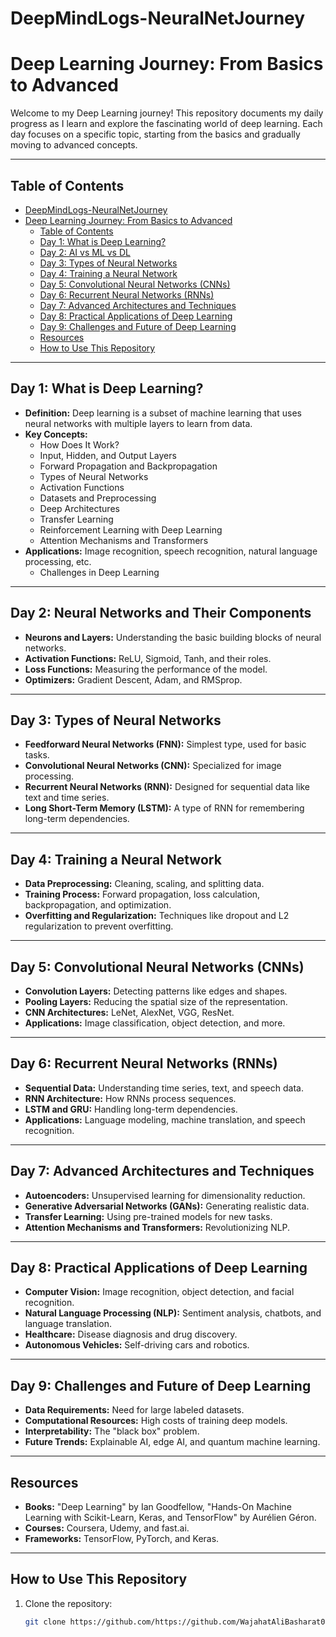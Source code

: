 ﻿# DeepMindLogs-NeuralNetJourney
# Deep Learning Journey: From Basics to Advanced

Welcome to my Deep Learning journey! This repository documents my daily progress as I learn and explore the fascinating world of deep learning. Each day focuses on a specific topic, starting from the basics and gradually moving to advanced concepts.

---

## Table of Contents
- [DeepMindLogs-NeuralNetJourney](#deepmindlogs-neuralnetjourney)
- [Deep Learning Journey: From Basics to Advanced](#deep-learning-journey-from-basics-to-advanced)
  - [Table of Contents](#table-of-contents)
  - [Day 1: What is Deep Learning?](#day-1-what-is-deep-learning)
  - [Day 2: AI vs ML vs DL](#day-2-AI-vs-ML-vs-DL)
  - [Day 3: Types of Neural Networks](#day-3-types-of-neural-networks)
  - [Day 4: Training a Neural Network](#day-4-training-a-neural-network)
  - [Day 5: Convolutional Neural Networks (CNNs)](#day-5-convolutional-neural-networks-cnns)
  - [Day 6: Recurrent Neural Networks (RNNs)](#day-6-recurrent-neural-networks-rnns)
  - [Day 7: Advanced Architectures and Techniques](#day-7-advanced-architectures-and-techniques)
  - [Day 8: Practical Applications of Deep Learning](#day-8-practical-applications-of-deep-learning)
  - [Day 9: Challenges and Future of Deep Learning](#day-9-challenges-and-future-of-deep-learning)
  - [Resources](#resources)
  - [How to Use This Repository](#how-to-use-this-repository)

---

## Day 1: What is Deep Learning?
- **Definition:** Deep learning is a subset of machine learning that uses neural networks with multiple layers to learn from data.
- **Key Concepts:**
  - How Does It Work?
  - Input, Hidden, and Output Layers
  - Forward Propagation and Backpropagation
  - Types of Neural Networks
  - Activation Functions
  - Datasets and Preprocessing
  - Deep Architectures
  - Transfer Learning
  - Reinforcement Learning with Deep Learning
  - Attention Mechanisms and Transformers
- **Applications:** Image recognition, speech recognition, natural language processing, etc.
  -  Challenges in Deep Learning

---

## Day 2: Neural Networks and Their Components
- **Neurons and Layers:** Understanding the basic building blocks of neural networks.
- **Activation Functions:** ReLU, Sigmoid, Tanh, and their roles.
- **Loss Functions:** Measuring the performance of the model.
- **Optimizers:** Gradient Descent, Adam, and RMSprop.

---

## Day 3: Types of Neural Networks
- **Feedforward Neural Networks (FNN):** Simplest type, used for basic tasks.
- **Convolutional Neural Networks (CNN):** Specialized for image processing.
- **Recurrent Neural Networks (RNN):** Designed for sequential data like text and time series.
- **Long Short-Term Memory (LSTM):** A type of RNN for remembering long-term dependencies.

---

## Day 4: Training a Neural Network
- **Data Preprocessing:** Cleaning, scaling, and splitting data.
- **Training Process:** Forward propagation, loss calculation, backpropagation, and optimization.
- **Overfitting and Regularization:** Techniques like dropout and L2 regularization to prevent overfitting.

---

## Day 5: Convolutional Neural Networks (CNNs)
- **Convolution Layers:** Detecting patterns like edges and shapes.
- **Pooling Layers:** Reducing the spatial size of the representation.
- **CNN Architectures:** LeNet, AlexNet, VGG, ResNet.
- **Applications:** Image classification, object detection, and more.

---

## Day 6: Recurrent Neural Networks (RNNs)
- **Sequential Data:** Understanding time series, text, and speech data.
- **RNN Architecture:** How RNNs process sequences.
- **LSTM and GRU:** Handling long-term dependencies.
- **Applications:** Language modeling, machine translation, and speech recognition.

---

## Day 7: Advanced Architectures and Techniques
- **Autoencoders:** Unsupervised learning for dimensionality reduction.
- **Generative Adversarial Networks (GANs):** Generating realistic data.
- **Transfer Learning:** Using pre-trained models for new tasks.
- **Attention Mechanisms and Transformers:** Revolutionizing NLP.

---

## Day 8: Practical Applications of Deep Learning
- **Computer Vision:** Image recognition, object detection, and facial recognition.
- **Natural Language Processing (NLP):** Sentiment analysis, chatbots, and language translation.
- **Healthcare:** Disease diagnosis and drug discovery.
- **Autonomous Vehicles:** Self-driving cars and robotics.

---

## Day 9: Challenges and Future of Deep Learning
- **Data Requirements:** Need for large labeled datasets.
- **Computational Resources:** High costs of training deep models.
- **Interpretability:** The "black box" problem.
- **Future Trends:** Explainable AI, edge AI, and quantum machine learning.

---

## Resources
- **Books:** "Deep Learning" by Ian Goodfellow, "Hands-On Machine Learning with Scikit-Learn, Keras, and TensorFlow" by Aurélien Géron.
- **Courses:** Coursera, Udemy, and fast.ai.
- **Frameworks:** TensorFlow, PyTorch, and Keras.

---

## How to Use This Repository
1. Clone the repository:
   ```bash
   git clone https://github.com/https://github.com/WajahatAliBasharat073/DeepMindLogs-NeuralNetJourney.git
